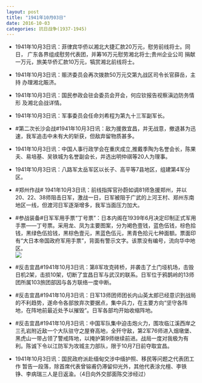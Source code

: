 ```yaml
---
layout: post
title: "1941年10月03日"
date: 2016-10-03
categories: 抗日战争(1937-1945)
---
```


<meta name="referrer" content="no-referrer" />

- 1941年10月3日讯：菲律宾华侨以湘北大捷汇款20万元，慰劳前线将士。同日， 广东各界组成慰劳代表团，并筹16万元慰劳湘北将士;贵州企业公司 捐献一万元，旅美华侨汇款10万元，犒赏湘北前线将士。 

- 1941年10月3日讯：赈济委员会再次拨款50万元交第九战区司令长官薛岳，主持 办理湘北賑济。 

- 1941年10月3日讯：国民参政会驻会委员会开会，何应钦报告视察滇边防务情形 及湘北会战详情。 

- 1941年10月3日讯：军事委员会任命刘希程为第九十三军副军长。 

- #第二次长沙会战#1941年10月3日讯：敌为援救宜昌，并无战意，撤退甚为迅速，我军追击中未有大的斩获，但敌弃留物质甚多。 

- 1941年10月3日讯：中国人事行政学会在重庆成立,推戴季陶为名誉会长，陈果 夫、易培基、吴铁城为名誉副会长，并选出明仲祺等20人为理事。 

- 1941年10月3日讯：八路军太岳军区以长子、高平等7县地区，组建第4军分区。 

- #郑州作战# 1941年10月3日讯：前线指挥官孙蔚如调81师急援郑州，并以20、22、38师阻击日军，激战一日，日军被阻于广武的上河王村、郑州东南地区一线，但渡河日军逐渐增多，我军当面压力加大。 

- #参战装备#日军军用手票“丁号票”：日本内阁在1939年6月决定印制正式军用手票——丁号票。采用龙、凤为主要图案，分为褐色壹钱，蓝色伍钱，棕色拾钱，黑绿色伍拾钱，黑棕色壹元，黑蓝色伍元，黑青色拾元七种面额。票面印有“大日本帝国政府军用手票”，背面有警示文字。该票没有编号，流向华中地区。 <br/><img src="https://ww1.sinaimg.cn/large/aca367d8jw1f8eunbnesjj20dm0i5tcp.jpg" />

- #反击宜昌#1941年10月3日讯：第8军攻克砖桥，并袭击了土门垭机场，击毁日机2架，击损10架，切断了宜昌日军与武汉的联系。日军位于鸦鹊岭的13师团所属103旅团部因与各方联络一度中断。 

- #反击宜昌#1941年10月3日讯：日军13师团师团长内山英太郎已经意识到战局的不利趋势，遂命令各部放弃次要据点，集中兵力，在主要方向“坚守各阵地，在阵地前最近处予以摧毁”。日军各部均开始收缩阵地。 

- #反击宜昌#1941年10月3日讯：中国军队集中迫击炮火力，围攻临江溪西岸之三孔岩附近敌一个大队驻守之屋脊高地，全歼守敌，第2军76师进入烟墩堡、黑虎山一带占领了警戒阵地，以掩护第9师继续前进。战局一度对我极为有利。陈诚下令以江防军为攻城主力部队，限于10月7日前夺取宜昌。 

- 1941年10月3日讯：国民政府派赴缅甸交涉中缅护照、移民等问题之代表团工作 暂告一段落，除首席代表曾镕甫仍滞留仰光外，其他代表涂允檀、李铁 铮、李病瑞三人是日返渝。（4日向外交部面陈交涉经过） 

